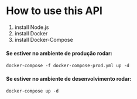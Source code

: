 <h1> How to use this API </h1>
<ol>
<li>install Node.js<br></li>
<li>install Docker<br></li>
<li>install Docker-Compose<br></li>
</ol>
<h4>Se estiver no ambiente de produção rodar:</h4>
<code>docker-compose -f docker-compose-prod.yml up -d</code>
<h4>Se estiver no ambiente de desenvolvimento rodar:</h4>
<code>docker-compose up -d</code>
